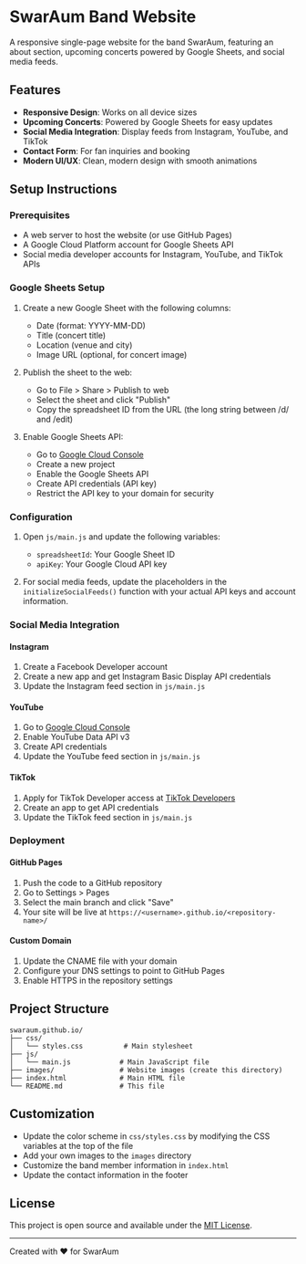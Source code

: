 # SwarAum Band Website

A responsive single-page website for the band SwarAum, featuring an about section, upcoming concerts powered by Google Sheets, and social media feeds.

## Features

- **Responsive Design**: Works on all device sizes
- **Upcoming Concerts**: Powered by Google Sheets for easy updates
- **Social Media Integration**: Display feeds from Instagram, YouTube, and TikTok
- **Contact Form**: For fan inquiries and booking
- **Modern UI/UX**: Clean, modern design with smooth animations

## Setup Instructions

### Prerequisites

- A web server to host the website (or use GitHub Pages)
- A Google Cloud Platform account for Google Sheets API
- Social media developer accounts for Instagram, YouTube, and TikTok APIs

### Google Sheets Setup

1. Create a new Google Sheet with the following columns:
   - Date (format: YYYY-MM-DD)
   - Title (concert title)
   - Location (venue and city)
   - Image URL (optional, for concert image)

2. Publish the sheet to the web:
   - Go to File > Share > Publish to web
   - Select the sheet and click "Publish"
   - Copy the spreadsheet ID from the URL (the long string between /d/ and /edit)

3. Enable Google Sheets API:
   - Go to [Google Cloud Console](https://console.cloud.google.com/)
   - Create a new project
   - Enable the Google Sheets API
   - Create API credentials (API key)
   - Restrict the API key to your domain for security

### Configuration

1. Open `js/main.js` and update the following variables:
   - `spreadsheetId`: Your Google Sheet ID
   - `apiKey`: Your Google Cloud API key

2. For social media feeds, update the placeholders in the `initializeSocialFeeds()` function with your actual API keys and account information.

### Social Media Integration

#### Instagram
1. Create a Facebook Developer account
2. Create a new app and get Instagram Basic Display API credentials
3. Update the Instagram feed section in `js/main.js`

#### YouTube
1. Go to [Google Cloud Console](https://console.cloud.google.com/)
2. Enable YouTube Data API v3
3. Create API credentials
4. Update the YouTube feed section in `js/main.js`

#### TikTok
1. Apply for TikTok Developer access at [TikTok Developers](https://developers.tiktok.com/)
2. Create an app to get API credentials
3. Update the TikTok feed section in `js/main.js`

### Deployment

#### GitHub Pages
1. Push the code to a GitHub repository
2. Go to Settings > Pages
3. Select the main branch and click "Save"
4. Your site will be live at `https://<username>.github.io/<repository-name>/`

#### Custom Domain
1. Update the CNAME file with your domain
2. Configure your DNS settings to point to GitHub Pages
3. Enable HTTPS in the repository settings

## Project Structure

```
swaraum.github.io/
├── css/
│   └── styles.css          # Main stylesheet
├── js/
│   └── main.js            # Main JavaScript file
├── images/                # Website images (create this directory)
├── index.html             # Main HTML file
└── README.md              # This file
```

## Customization

- Update the color scheme in `css/styles.css` by modifying the CSS variables at the top of the file
- Add your own images to the `images` directory
- Customize the band member information in `index.html`
- Update the contact information in the footer

## License

This project is open source and available under the [MIT License](LICENSE).

---

Created with ❤️ for SwarAum
